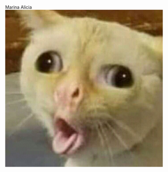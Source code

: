 Marina
Alicia
![alt text](https://github.com/AliciaGrevsten/Marina-git-Task/blob/aliciagrevsten-updates/cat.jpg "An embedded picture of a cat.")
